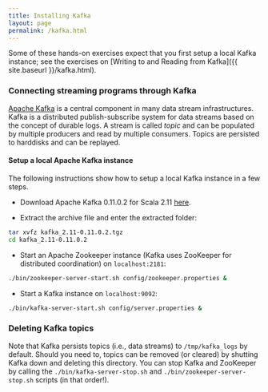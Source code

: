 ```yaml
---
title: Installing Kafka
layout: page
permalink: /kafka.html
---
```


Some of these hands-on exercises expect that you first setup a local Kafka instance; see the exercises on [Writing to and Reading from Kafka]({{ site.baseurl }}/kafka.html).

### Connecting streaming programs through Kafka

[Apache Kafka](http://kafka.apache.org) is a central component in many data stream infrastructures. Kafka is a distributed publish-subscribe system for data streams based on the concept of durable logs. A stream is called *topic* and can be populated by multiple producers and read by multiple consumers. Topics are persisted to harddisks and can be replayed.

#### Setup a local Apache Kafka instance

The following instructions show how to setup a local Kafka instance in a few steps.

* Download Apache Kafka 0.11.0.2 for Scala 2.11 [here](https://www.apache.org/dyn/closer.cgi?path=/kafka/0.11.0.2/kafka_2.11-0.11.0.2.tgz).

* Extract the archive file and enter the extracted folder:

~~~bash
tar xvfz kafka_2.11-0.11.0.2.tgz
cd kafka_2.11-0.11.0.2
~~~

* Start an Apache Zookeeper instance (Kafka uses ZooKeeper for distributed coordination) on `localhost:2181`:

~~~bash
./bin/zookeeper-server-start.sh config/zookeeper.properties &
~~~

* Start a Kafka instance on `localhost:9092`:

~~~bash
./bin/kafka-server-start.sh config/server.properties &
~~~

### Deleting Kafka topics

Note that Kafka persists topics (i.e., data streams) to `/tmp/kafka_logs` by default. Should you need to, topics can be removed (or cleared) by shutting Kafka down and deleting this directory. You can stop Kafka and ZooKeeper by calling the `./bin/kafka-server-stop.sh` and `./bin/zookeeper-server-stop.sh` scripts (in that order!).
